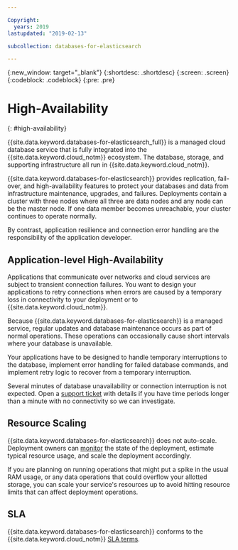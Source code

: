 ```yaml
---

Copyright:
  years: 2019
lastupdated: "2019-02-13"

subcollection: databases-for-elasticsearch

---
```


{:new_window: target="_blank"}
{:shortdesc: .shortdesc}
{:screen: .screen}
{:codeblock: .codeblock}
{:pre: .pre}

# High-Availability
{: #high-availability}

{{site.data.keyword.databases-for-elasticsearch_full}} is a managed cloud database service that is fully integrated into the {{site.data.keyword.cloud_notm}} ecosystem. The database, storage, and supporting infrastructure all run in {{site.data.keyword.cloud_notm}}.

{{site.data.keyword.databases-for-elasticsearch}} provides replication, fail-over, and high-availability features to protect your databases and data from infrastructure maintenance, upgrades, and failures. Deployments contain a cluster with three nodes where all three are data nodes and any node can be the master node. If one data member becomes unreachable, your cluster continues to operate normally.

By contrast, application resilience and connection error handling are the responsibility of the application developer. 

## Application-level High-Availability

Applications that communicate over networks and cloud services are subject to transient connection failures. You want to design your applications to retry connections when errors are caused by a temporary loss in connectivity to your deployment or to {{site.data.keyword.cloud_notm}}.

Because {{site.data.keyword.databases-for-elasticsearch}} is a managed service, regular updates and database maintenance occurs as part of normal operations. These operations can occasionally cause short intervals where your database is unavailable.

Your applications have to be designed to handle temporary interruptions to the database, implement error handling for failed database commands, and implement retry logic to recover from a temporary interruption.

Several minutes of database unavailability or connection interruption is not expected. Open a [support ticket](https://cloud.ibm.com/unifiedsupport/cases/add) with details if you have time periods longer than a minute with no connectivity so we can investigate.

## Resource Scaling

{{site.data.keyword.databases-for-elasticsearch}} does not auto-scale. Deployment owners can [monitor](/docs/services/databases-for-elasticsearch?topic=databases-for-elasticsearch-monitoring) the state of the deployment, estimate typical resource usage, and scale the deployment accordingly.

If you are planning on running operations that might put a spike in the usual RAM usage, or any data operations that could overflow your allotted storage, you can scale your service's resources up to avoid hitting resource limits that can affect deployment operations.

## SLA

{{site.data.keyword.databases-for-elasticsearch}} conforms to the {{site.data.keyword.cloud_notm}} [SLA terms](/docs/overview?topic=overview-SLAs#SLAs).


